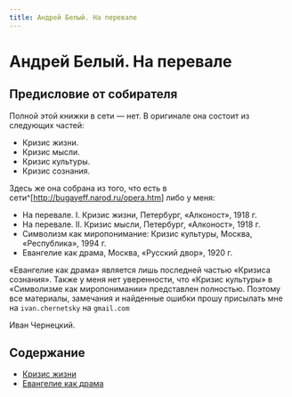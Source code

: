 ```yaml
---
title: Андрей Белый. На перевале
---
```


# Андрей Белый. На перевале #

## Предисловие от собирателя ##

Полной этой книжки в сети — нет. В оригинале она состоит из следующих частей:

* Кризис жизни.
* Кризис мысли.
* Кризис культуры.
* Кризис сознания.

Здесь же она собрана из того, что есть в сети^[<http://bugayeff.narod.ru/opera.htm>] либо у меня:

* На перевале. I. Кризис жизни, Петербург, «Алконост», 1918 г.
* На перевале. II. Кризис мысли, Петербург, «Алконост», 1918 г.
* Символизм как миропонимание: Кризис культуры, Москва, «Республика», 1994 г.
* Евангелие как драма, Москва, «Русский двор», 1920 г.

«Евангелие как драма» является лишь последней частью «Кризиса сознания». Также у меня нет уверенности, что «Кризис культуры» в «Символизме как миропонимании» представлен полностью. Поэтому все материалы, замечания и найденные ошибки прошу присылать мне на ``ivan.chernetsky`` на ``gmail.com``

<p class="author">Иван Чернецкий.</p>

## Содержание ##

* [Кризис жизни](krizis-zhizni.html)
* [Евангелие как драма](evangelie-kak-drama.html)
